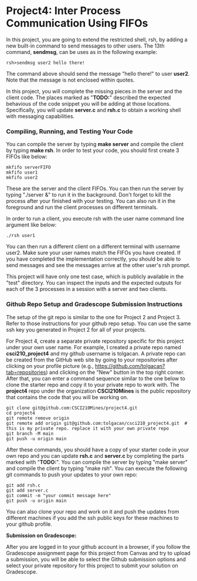 # Project4: Inter Process Communication Using FIFOs

In this project, you are going to extend the restricted shell, rsh, by adding a new built-in command to send messages to other users. The 13th command, **sendmsg**, can be uses as in the following example:

```
rsh>sendmsg user2 hello there!
```

The command above should send the message "hello there!" to user **user2**. Note that the message is not enclosed within quotes.

In this project, you will complete the missing pieces in the server and the client code. The places marked as "**TODO:**" described the expected behavious of the code snippet you will be adding at those locations.
Specifically, you will update **server.c** and **rsh.c** to obtain a working shell with messaging capabilities. 

### Compiling, Running, and Testing Your Code

You can compile the server by typing **make server** and compile the client by typing **make rsh**. In order to test your code, you should first create 3 FIFOs like below:

```
mkfifo serverFIFO
mkfifo user1
mkfifo user2
```

These are the server and the client FIFOs. You can then run the server by typing "./server &" to run it in the background. Don't forget to kill the process after your finished with your testing. You can also run it in the foreground and run the client processes on different terminals.

In order to run a client, you execute rsh with the user name command line argument like below:

```
./rsh user1
```

You can then run a different client on a different terminal with username user2. Make sure your user names match the FIFOs you have created. If you have completed the implementation correctly, you should be able to send messages and see the messages arrive at the other user's rsh prompt.

This project will have only one test case, which is publicly available in the "test" directory. You can inspect the inputs and the expected outputs for each of the 3 processes in a session with a server and two clients.

### Github Repo Setup and Gradescope Submission Instructions

The setup of the git repo is similar to the one for Project 2 and Project 3. Refer to those instructions for your github repo setup. You can use the same ssh key you generated in Project 2 for all of your projects.

For Project 4, create a separate private repository specific for this project under your own user name. For example, I created a private repo named **csci210_project4** and my github username is tolgacan. A private repo can be created from the GitHub web site by going to your repositories after clicking on your profile picture (e.g., https://github.com/tolgacan?tab=repositories) and clicking on the "New" button in the top right corner. After that, you can enter a command sequence similar to the one below to clone the starter repo and copy it to your private repo to work with. The **project4** repo under the organization **CSCI210Mines** is the public repository that contains the code that you will be working on.

```
git clone git@github.com:CSCI210Mines/project4.git
cd project4
git remote remove origin
git remote add origin git@github.com:tolgacan/csci210_project4.git  # this is my private repo. replace it with your own private repo
git branch -M main
git push -u origin main
```

After these commands, you should have a copy of your starter code in your own repo and you can update **rsh.c** and **server.c** by completing the parts marked with "**TODO:**". You can compile the server by typing "make server" and compile the client by typing "make rsh". You can execute the following git commands to push your updates to your own repo:

```
git add rsh.c
git add server.c
git commit -m "your commit message here"
git push -u origin main
```

You can also clone your repo and work on it and push the updates from different machines if you add the ssh public keys for these machines to your github profile.

**Submission on Gradescope:**

After you are logged in to your github account in a browser, if you follow the Gradescope assignment page for this project from Canvas and try to upload a submission, you will be able to select the Github submission options and select your private repository for this project to submit your solution on Gradescope.

